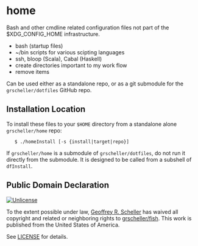 # home

Bash and other cmdline related configuration files not part of the
$XDG_CONFIG_HOME infrastructure.

* bash (startup files)
* ~/bin scripts for various scipting languages
* ssh, bloop (Scala), Cabal (Haskell)
* create directories important to my work flow
* remove items

Can be used either as a standalone repo, or as a git submodule for
the `grscheller/dotfiles` GitHub repo.

## Installation Location

To install these files to your `$HOME` directory from a standalone
alone `grscheller/home` repo:

```
   $ ./homeInstall [-s {install|target|repo}]
```

If `grscheller/home` is a submodule of `grscheller/dotfiles`, do not run
it directly from the submodule.  It is designed to be called from
a subshell of `dfInstall`.

## Public Domain Declaration

<p xmlns:dct="http://purl.org/dc/terms/"
   xmlns:vcard="http://www.w3.org/2001/vcard-rdf/3.0#">
  <a rel="license"
     href="http://creativecommons.org/publicdomain/zero/1.0/">
     <img src="http://i.creativecommons.org/p/zero/1.0/88x31.png"
          style="border-style: none;"
          alt="Unlicense"></a>

  To the extent possible under law,
  [Geoffrey R. Scheller](https://github.com/grscheller)
  has waived all copyright and related or neighboring rights
  to [grscheller/fish](https://github.com/grscheller/home).
  This work is published from the United States of America.
</p>

See [LICENSE](LICENSE) for details.
